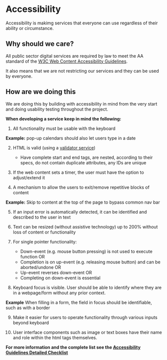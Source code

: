 # Accessibility
Accessibility is makimg services that everyone can use regardless of their ability or circumstance.

## Why should we care?
All public sector digital services are required by law to meet the AA standard of the [W3C Web Content Accessibility Guidelines](https://www.w3.org/TR/WCAG21/).

It also means that we are not restricting our services and they can be used by everyone.

## How are we doing this
We are doing this by building with accessibility in mind from the very start and doing usability testing throughout the project.

**When developing a service keep in mind the following:**
1. 	All functionality must be usable with the keyboard

 **Example:** pop-up calendars should also let users type in a date

2. HTML is valid (using a [validator service](https://validator.w3.org/))
    * Have complete start and end tags, are nested, according to their specs, do not contain duplicate attributes, any IDs are unique

3. If the web content sets a timer, the user must have the option to adjust/extend it

4. A mechanism to allow the users to exit/remove repetitive blocks of content 

 **Example:** Skip to content at the top of the page to bypass common nav bar

5. If an input error is automatically detected, it can be identified and described to the user in text

6. Text can be resized (without assistive technology) up to 200% without loss of content or functionality

7.	For single pointer functionality:
    * Down-event (e.g. mouse button pressing) is not used to execute function OR
    * Completion is on up-event (e.g. releasing mouse button) and can be aborted/undone OR
    * Up-event reverses down-event OR
    * Completing on down-event is essential

8. Keyboard focus is visible. User should be able to identify where they are in a webpage/form without any prior context.

 **Example** When filling in a form, the field in focus should be identifiable, such as with a border

9. Make it easier for users to operate functionality through various inputs beyond keyboard

10. User interface components such as image or text boxes have their name and role within the html tags themselves.

**For more information and the complete list see the [Accessibility Guidelines Detailed Checklist](https://my.huddle.net/workspace/38457032/files/#/74484258)**